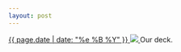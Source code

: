 ```yaml
---
layout: post
---
```


<p>
  <a href="/463">
    <time>{{ page.date | date: "%e %B %Y" }}</time>
    <img src="https://s3.amazonaws.com/life.aaronjgreenberg.com/463.jpg">
  </a>
  Our deck.
</p>
